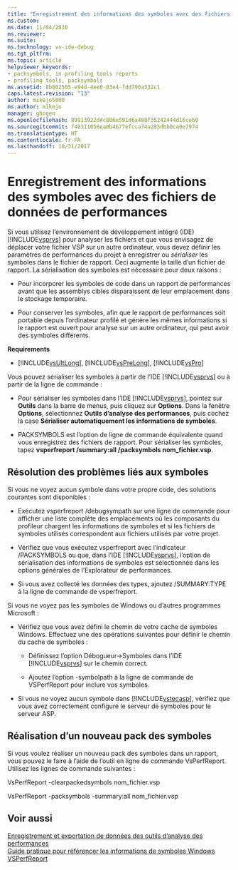 ```yaml
---
title: "Enregistrement des informations des symboles avec des fichiers de données de performances | Microsoft Docs"
ms.custom: 
ms.date: 11/04/2016
ms.reviewer: 
ms.suite: 
ms.technology: vs-ide-debug
ms.tgt_pltfrm: 
ms.topic: article
helpviewer_keywords:
- packsymbols, in profiling tools reports
- profiling tools, packsymbols
ms.assetid: 8b802505-e94d-4ee0-83e4-fdd790a332c1
caps.latest.revision: "13"
author: mikejo5000
ms.author: mikejo
manager: ghogen
ms.openlocfilehash: 89913922d4c806e591d6a488f35242444d16ceb0
ms.sourcegitcommit: f40311056ea0b4677efcca74a285dbb0ce0e7974
ms.translationtype: HT
ms.contentlocale: fr-FR
ms.lasthandoff: 10/31/2017
---
```

# <a name="saving-symbol-information-with-performance-data-files"></a>Enregistrement des informations des symboles avec des fichiers de données de performances
Si vous utilisez l’environnement de développement intégré (IDE) [!INCLUDE[vsprvs](../code-quality/includes/vsprvs_md.md)] pour analyser les fichiers et que vous envisagez de déplacer votre fichier VSP sur un autre ordinateur, vous devez définir les paramètres de performances du projet à enregistrer ou *sérialiser* les symboles dans le fichier de rapport. Ceci augmente la taille d’un fichier de rapport. La sérialisation des symboles est nécessaire pour deux raisons :  
  
-   Pour incorporer les symboles de code dans un rapport de performances avant que les assemblys cibles disparaissent de leur emplacement dans le stockage temporaire.  
  
-   Pour conserver les symboles, afin que le rapport de performances soit portable depuis l’ordinateur profilé et génère les mêmes informations si le rapport est ouvert pour analyse sur un autre ordinateur, qui peut avoir des symboles différents.  
  
 **Requirements**  
  
-   [!INCLUDE[vsUltLong](../code-quality/includes/vsultlong_md.md)], [!INCLUDE[vsPreLong](../code-quality/includes/vsprelong_md.md)], [!INCLUDE[vsPro](../code-quality/includes/vspro_md.md)]  
  
 Vous pouvez sérialiser les symboles à partir de l’IDE [!INCLUDE[vsprvs](../code-quality/includes/vsprvs_md.md)] ou à partir de la ligne de commande :  
  
-   Pour sérialiser les symboles dans l’IDE [!INCLUDE[vsprvs](../code-quality/includes/vsprvs_md.md)], pointez sur **Outils** dans la barre de menus, puis cliquez sur **Options**. Dans la fenêtre **Options**, sélectionnez **Outils d’analyse des performances**, puis cochez la case **Sérialiser automatiquement les informations de symboles**.  
  
-   PACKSYMBOLS est l’option de ligne de commande équivalente quand vous enregistrez des fichiers de rapport. Pour sérialiser les symboles, tapez **vsperfreport /summary:all /packsymbols nom_fichier.vsp**.  
  
## <a name="troubleshooting-symbol-problems"></a>Résolution des problèmes liés aux symboles  
 Si vous ne voyez aucun symbole dans votre propre code, des solutions courantes sont disponibles :  
  
-   Exécutez vsperfreport /debugsympath sur une ligne de commande pour afficher une liste complète des emplacements où les composants du profileur chargent les informations de symboles et si les fichiers de symboles utilisés correspondent aux fichiers utilisés par votre projet.  
  
-   Vérifiez que vous exécutez vsperfreport avec l’indicateur /PACKSYMBOLS ou que, dans l’IDE [!INCLUDE[vsprvs](../code-quality/includes/vsprvs_md.md)], l’option de sérialisation des informations de symboles est sélectionnée dans les options générales de l’Explorateur de performances.  
  
-   Si vous avez collecté les données des types, ajoutez /SUMMARY:TYPE à la ligne de commande de vsperfreport.  
  
 Si vous ne voyez pas les symboles de Windows ou d’autres programmes Microsoft :  
  
-   Vérifiez que vous avez défini le chemin de votre cache de symboles Windows. Effectuez une des opérations suivantes pour définir le chemin du cache de symboles :  
  
    -   Définissez l’option Débogueur->Symboles dans l’IDE [!INCLUDE[vsprvs](../code-quality/includes/vsprvs_md.md)] sur le chemin correct.  
  
    -   Ajoutez l’option -symbolpath à la ligne de commande de VSPerfReport pour inclure vos symboles.  
  
-   Si vous ne voyez aucun symbole dans [!INCLUDE[vstecasp](../code-quality/includes/vstecasp_md.md)], vérifiez que vous avez correctement configuré le serveur de symboles pour le serveur ASP.  
  
## <a name="repacking-symbols"></a>Réalisation d’un nouveau pack des symboles  
 Si vous voulez réaliser un nouveau pack des symboles dans un rapport, vous pouvez le faire à l’aide de l’outil en ligne de commande VsPerfReport. Utilisez les lignes de commande suivantes :  
  
 VsPerfReport -clearpackedsymbols nom_fichier.vsp  
  
 VsPerfReport -packsymbols -summary:all nom_fichier.vsp  
  
## <a name="see-also"></a>Voir aussi  
 [Enregistrement et exportation de données des outils d’analyse des performances](../profiling/saving-and-exporting-performance-tools-data.md)   
 [Guide pratique pour référencer les informations de symboles Windows](../profiling/how-to-reference-windows-symbol-information.md)   
 [VSPerfReport](../profiling/vsperfreport.md)